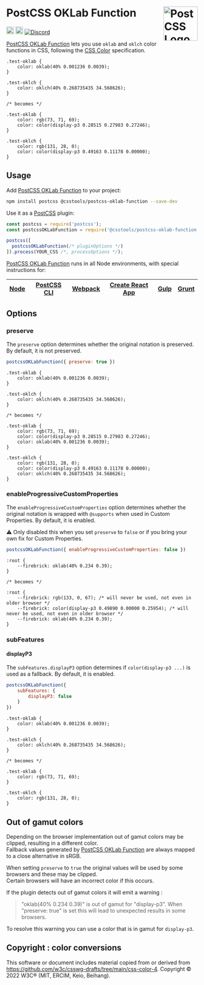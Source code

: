 # PostCSS OKLab Function [<img src="https://postcss.github.io/postcss/logo.svg" alt="PostCSS Logo" width="90" height="90" align="right">][postcss]

[<img alt="npm version" src="https://img.shields.io/npm/v/@csstools/postcss-oklab-function.svg" height="20">][npm-url]
[<img alt="Build Status" src="https://github.com/csstools/postcss-plugins/workflows/test/badge.svg" height="20">][cli-url]
[<img alt="Discord" src="https://shields.io/badge/Discord-5865F2?logo=discord&logoColor=white">][discord]
<!-- [<img alt="CSS Standard Status" src="https://cssdb.org/images/badges/oklab-function.svg" height="20">][css-url] -->

[PostCSS OKLab Function] lets you use `oklab` and `oklch` color functions in
CSS, following the [CSS Color] specification.

```pcss
.test-oklab {
	color: oklab(40% 0.001236 0.0039);
}

.test-oklch {
	color: oklch(40% 0.268735435 34.568626);
}

/* becomes */

.test-oklab {
	color: rgb(73, 71, 69);
	color: color(display-p3 0.28515 0.27983 0.27246);
}

.test-oklch {
	color: rgb(131, 28, 0);
	color: color(display-p3 0.49163 0.11178 0.00000);
}
```

## Usage

Add [PostCSS OKLab Function] to your project:

```bash
npm install postcss @csstools/postcss-oklab-function --save-dev
```

Use it as a [PostCSS] plugin:

```js
const postcss = require('postcss');
const postcssOKLabFunction = require('@csstools/postcss-oklab-function');

postcss([
  postcssOKLabFunction(/* pluginOptions */)
]).process(YOUR_CSS /*, processOptions */);
```

[PostCSS OKLab Function] runs in all Node environments, with special
instructions for:

| [Node](INSTALL.md#node) | [PostCSS CLI](INSTALL.md#postcss-cli) | [Webpack](INSTALL.md#webpack) | [Create React App](INSTALL.md#create-react-app) | [Gulp](INSTALL.md#gulp) | [Grunt](INSTALL.md#grunt) |
| --- | --- | --- | --- | --- | --- |

## Options

### preserve

The `preserve` option determines whether the original notation
is preserved. By default, it is not preserved.

```js
postcssOKLabFunction({ preserve: true })
```

```pcss
.test-oklab {
	color: oklab(40% 0.001236 0.0039);
}

.test-oklch {
	color: oklch(40% 0.268735435 34.568626);
}

/* becomes */

.test-oklab {
	color: rgb(73, 71, 69);
	color: color(display-p3 0.28515 0.27983 0.27246);
	color: oklab(40% 0.001236 0.0039);
}

.test-oklch {
	color: rgb(131, 28, 0);
	color: color(display-p3 0.49163 0.11178 0.00000);
	color: oklch(40% 0.268735435 34.568626);
}
```

### enableProgressiveCustomProperties

The `enableProgressiveCustomProperties` option determines whether the original notation
is wrapped with `@supports` when used in Custom Properties. By default, it is enabled.

⚠️ Only disabled this when you set `preserve` to `false` or if you bring your own fix for Custom Properties.

```js
postcssOKLabFunction({ enableProgressiveCustomProperties: false })
```

```pcss
:root {
	--firebrick: oklab(40% 0.234 0.39);
}

/* becomes */

:root {
	--firebrick: rgb(133, 0, 67); /* will never be used, not even in older browser */
	--firebrick: color(display-p3 0.49890 0.00000 0.25954); /* will never be used, not even in older browser */
	--firebrick: oklab(40% 0.234 0.39);
}
```

### subFeatures

#### displayP3

The `subFeatures.displayP3` option determines if `color(display-p3 ...)` is used as a fallback.
By default, it is enabled.

```js
postcssOKLabFunction({
	subFeatures: {
		displayP3: false
	}
})
```

```pcss
.test-oklab {
	color: oklab(40% 0.001236 0.0039);
}

.test-oklch {
	color: oklch(40% 0.268735435 34.568626);
}

/* becomes */

.test-oklab {
	color: rgb(73, 71, 69);
}

.test-oklch {
	color: rgb(131, 28, 0);
}
```

## Out of gamut colors

Depending on the browser implementation out of gamut colors may be clipped, resulting in a different color.<br>
Fallback values generated by [PostCSS OKLab Function] are always mapped to a close alternative in sRGB.

When setting `preserve` to `true` the original values will be used by some browsers and these may be clipped.<br>
Certain browsers will have an incorrect color if this occurs.

If the plugin detects out of gamut colors it will emit a warning :

> "oklab(40% 0.234 0.39)" is out of gamut for "display-p3". When "preserve: true" is set this will lead to unexpected results in some browsers.

To resolve this warning you can use a color that is in gamut for `display-p3`.

## Copyright : color conversions

This software or document includes material copied from or derived from https://github.com/w3c/csswg-drafts/tree/main/css-color-4. Copyright © 2022 W3C® (MIT, ERCIM, Keio, Beihang).

[cli-url]: https://github.com/csstools/postcss-plugins/actions/workflows/test.yml?query=workflow/test
[css-url]: https://cssdb.org/#oklab-function
[discord]: https://discord.gg/bUadyRwkJS
[npm-url]: https://www.npmjs.com/package/@csstools/postcss-oklab-function

[CSS Color]: https://www.w3.org/TR/css-color-4/#specifying-oklab-oklch
[Gulp PostCSS]: https://github.com/postcss/gulp-postcss
[Grunt PostCSS]: https://github.com/nDmitry/grunt-postcss
[PostCSS]: https://github.com/postcss/postcss
[PostCSS Loader]: https://github.com/postcss/postcss-loader
[PostCSS OKLab Function]: https://github.com/csstools/postcss-plugins/tree/main/plugins/postcss-oklab-function
